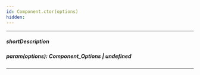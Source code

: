```yaml
---
id: Component.ctor(options)
hidden: 
---
```

---
##### shortDescription

##### param(options): Component_Options | undefined

---
